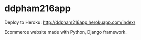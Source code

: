# ddpham216app
Deploy to Heroku: http://ddpham216app.herokuapp.com/index/

Ecommerce website made with Python, Django framework.
